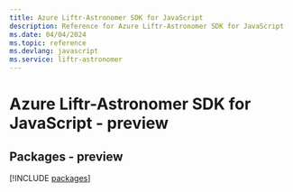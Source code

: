 ```yaml
---
title: Azure Liftr-Astronomer SDK for JavaScript
description: Reference for Azure Liftr-Astronomer SDK for JavaScript
ms.date: 04/04/2024
ms.topic: reference
ms.devlang: javascript
ms.service: liftr-astronomer
---
```

# Azure Liftr-Astronomer SDK for JavaScript - preview
## Packages - preview
[!INCLUDE [packages](liftr-astronomer-index.md)]